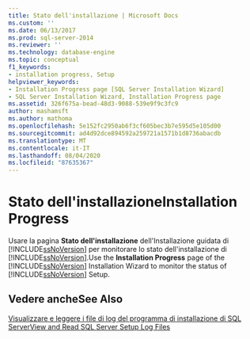 ```yaml
---
title: Stato dell'installazione | Microsoft Docs
ms.custom: ''
ms.date: 06/13/2017
ms.prod: sql-server-2014
ms.reviewer: ''
ms.technology: database-engine
ms.topic: conceptual
f1_keywords:
- installation progress, Setup
helpviewer_keywords:
- Installation Progress page [SQL Server Installation Wizard]
- SQL Server Installation Wizard, Installation Progress page
ms.assetid: 326f675a-bead-48d3-9088-539e9f9c3fc9
author: mashamsft
ms.author: mathoma
ms.openlocfilehash: 5e152fc2950ab6f3cf605bec3b7e595d5e105d00
ms.sourcegitcommit: ad4d92dce894592a259721a1571b1d8736abacdb
ms.translationtype: MT
ms.contentlocale: it-IT
ms.lasthandoff: 08/04/2020
ms.locfileid: "87635367"
---
```

# <a name="installation-progress"></a><span data-ttu-id="e2a5e-102">Stato dell'installazione</span><span class="sxs-lookup"><span data-stu-id="e2a5e-102">Installation Progress</span></span>
  <span data-ttu-id="e2a5e-103">Usare la pagina **Stato dell'installazione** dell'Installazione guidata di [!INCLUDE[ssNoVersion](../../includes/ssnoversion-md.md)] per monitorare lo stato dell'installazione di [!INCLUDE[ssNoVersion](../../includes/ssnoversion-md.md)].</span><span class="sxs-lookup"><span data-stu-id="e2a5e-103">Use the **Installation Progress** page of the [!INCLUDE[ssNoVersion](../../includes/ssnoversion-md.md)] Installation Wizard to monitor the status of [!INCLUDE[ssNoVersion](../../includes/ssnoversion-md.md)] Setup.</span></span>  
  
## <a name="see-also"></a><span data-ttu-id="e2a5e-104">Vedere anche</span><span class="sxs-lookup"><span data-stu-id="e2a5e-104">See Also</span></span>  
 [<span data-ttu-id="e2a5e-105">Visualizzare e leggere i file di log del programma di installazione di SQL Server</span><span class="sxs-lookup"><span data-stu-id="e2a5e-105">View and Read SQL Server Setup Log Files</span></span>](../../database-engine/install-windows/view-and-read-sql-server-setup-log-files.md)  
  
  
